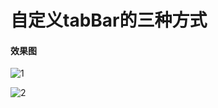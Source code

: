 # 自定义tabBar的三种方式
#### 效果图
![1](http://upload-images.jianshu.io/upload_images/1748371-55a29d6806424595.jpg?imageMogr2/auto-orient/strip%7CimageView2/2/w/1240)

![2](http://upload-images.jianshu.io/upload_images/1748371-8044a492d9c8b429.jpg?imageMogr2/auto-orient/strip%7CimageView2/2/w/1240)

